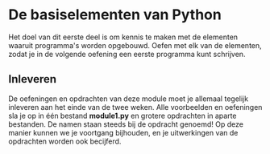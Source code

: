 # De basiselementen van Python

Het doel van dit eerste deel is om kennis te maken met de elementen waaruit programma's worden opgebouwd. Oefen met elk van de elementen, zodat je in de volgende oefening een eerste programma kunt schrijven.

## Inleveren

De oefeningen en opdrachten van deze module moet je allemaal tegelijk inleveren aan het einde van de twee weken. Alle voorbeelden en oefeningen sla je op in één bestand **module1.py** en grotere opdrachten in aparte bestanden. De namen staan steeds bij de opdracht genoemd! Op deze manier kunnen we je voortgang bijhouden, en je uitwerkingen van de opdrachten worden ook becijferd.
